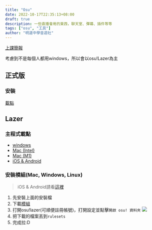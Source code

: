 ```yaml
---
title: "Osu"
date: 2022-10-17T22:35:13+08:00
draft: true
description: 一些直播會用的東西，聊天室、彈幕、插件等等
tags: ["osu", "工具"]
author: "明道中學音遊社"
---
```

[上課簡報](https://slides.com/hanhan87/osu-osu-lazer)

考慮到不是每個人都用windows，所以會以osu!Lazer為主
## 正式版
### 安裝
[載點](https://osu.ppy.sh/home/download)

## Lazer
### 主程式載點
* [windows](https://github.com/ppy/osu/releases/download/2022.418.0/install.exe)
* [Mac (Intel)](https://github.com/ppy/osu/releases/latest/download/osu.app.Intel.zip)
* [Mac (M1)](https://github.com/ppy/osu/releases/latest/download/osu.app.Apple.Silicon.zip)
* [iOS & Android](https://hackmd.io/@han87/osu)
### 安裝模組(**Mac, Windows, Linux**)
> iOS & Android請看[這裡](https://hackmd.io/@han87/osu)
1. 先安裝上面的安裝檔
2. 下載[模組](https://github.com/LumpBloom7/sentakki/releases/download/2022.319.0/osu.Game.Rulesets.Sentakki.dll)
3. 打開osu!lazer(可順便註冊帳號)，打開設定並點擊`開啟 osu! 資料夾`
![](https://i.imgur.com/XzBlZbG.png)
4. 把下載的檔案丟到`rulesets`
5. 完成拉:D
